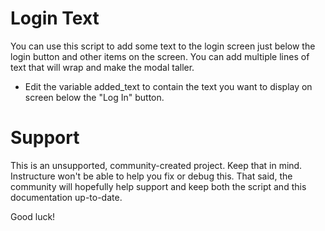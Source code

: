 Login Text
======

You can use this script to add some text to the login screen just below the login button and other items on the screen. You can add multiple lines of text that will wrap and make the modal taller.

- Edit the variable added_text to contain the text you want to display on screen below the "Log In" button.

Support
======

This is an unsupported, community-created project. Keep that in mind.
Instructure won't be able to help you fix or debug this. That said, the
community will hopefully help support and keep both the script and this
documentation up-to-date.

Good luck!
